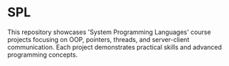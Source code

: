 # SPL
This repository showcases 'System Programming Languages' course projects focusing on OOP, pointers, threads, and server-client communication. Each project demonstrates practical skills and advanced programming concepts.
